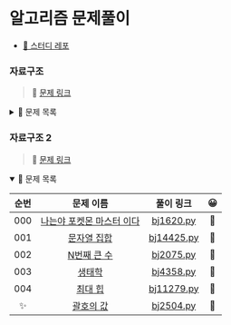 # 알고리즘 문제풀이

- [🔗 스터디 레포](https://github.com/StudyPS)

### 자료구조 
> 🔗 [문제 링크](https://github.com/tony9402/baekjoon/tree/main/algorithms/data_structure)  

<details>

<summary>🔎 문제 목록</summary>


|순번|문제 이름|풀이 링크|
|:--:|:--:|:--:|
|000|<a href="https://www.acmicpc.net/problem/18258" target="_blank">큐 2</a>|<a href="https://github.com/StudyPS/pjt/blob/main/data_structure/bj18258.py" target="_blank">bj18258.py</a>|
|001|<a href="https://www.acmicpc.net/problem/10828" target="_blank">스택</a>|<a href="https://github.com/StudyPS/pjt/blob/main/data_structure/bj10828.py" target="_blank">bj10828.py</a>|
|002|<a href="https://www.acmicpc.net/problem/9012" target="_blank">괄호</a>|<a href="https://github.com/StudyPS/pjt/blob/main/data_structure/bj9012.py" target="_blank">bj9012.py</a>|
|003|<a href="https://www.acmicpc.net/problem/1158" target="_blank">요세푸스 문제</a>|<a href="https://github.com/StudyPS/pjt/blob/main/data_structure/bj1158.py" target="_blank">bj1158.py</a>|
|004|<a href="https://www.acmicpc.net/problem/2164" target="_blank">카드2</a>|<a href="https://github.com/StudyPS/pjt/blob/main/data_structure/bj2164.py" target="_blank">bj2164.py</a>|
|005|<a href="https://www.acmicpc.net/problem/10866" target="_blank">덱</a>|<a href="https://github.com/StudyPS/pjt/blob/main/data_structure/bj10866.py" target="_blank">bj10866.py</a>|
|006|<a href="https://www.acmicpc.net/problem/2346" target="_blank">풍선 터뜨리기</a>|<a href="https://github.com/StudyPS/pjt/blob/main/data_structure/bj2346.py" target="_blank">bj2346.py</a>|
|007|<a href="https://www.acmicpc.net/problem/1935" target="_blank">후위 표기식2</a>|<a href="https://github.com/StudyPS/pjt/blob/main/data_structure/bj1935.py" target="_blank">b1935.py</a>|
|008|<a href="https://www.acmicpc.net/problem/1966" target="_blank">프린터 큐|<a href="https://github.com/StudyPS/pjt/blob/main/data_structure/bj1935.py" target="_blank">b1966.py</a>|
|009|<a href="https://www.acmicpc.net/problem/1874" target="_blank">스택 수열</a>|<a href="https://github.com/StudyPS/pjt/blob/main/data_structure/bj1874.py" target="_blank">b1874.py</a>|

</details>



### 자료구조 2

> 🔗 [문제 링크](https://github.com/tony9402/baekjoon/tree/main/algorithms/data_structure2)  

<details open>

<summary>🔎 문제 목록</summary>

|순번|문제 이름|풀이 링크|😀|
|:--:|:--:|:--:|:--:|
|000|<a href="https://www.acmicpc.net/problem/1620" target="_blank">나는야 포켓몬 마스터 이다</a>|<a href="https://github.com/StudyPS/pjt/blob/main/data_structure_2/bj1620.py" target="_blank">bj1620.py</a>|🥱|
|001|<a href="https://www.acmicpc.net/problem/14425" target="_blank">문자열 집합</a>|<a href="https://github.com/StudyPS/pjt/blob/main/data_structure_2/bj14425.py" target="_blank">bj14425.py</a>|🥱|
|002|<a href="https://www.acmicpc.net/problem/2075" target="_blank">N번째 큰 수</a>|<a href="https://github.com/StudyPS/pjt/blob/main/data_structure_2/bj2075.py" target="_blank">bj2075.py</a>|🤔|
|003|<a href="https://www.acmicpc.net/problem/4358" target="_blank">생태학</a>|<a href="https://github.com/StudyPS/pjt/blob/main/data_structure_2/bj4358.py" target="_blank">bj4358.py</a>|😤|
|004|<a href="https://www.acmicpc.net/problem/11279" target="_blank">최대 힙</a>|<a href="https://github.com/StudyPS/pjt/blob/main/data_structure_2/bj11279.py" target="_blank">bj11279.py</a>|🥱|
|✨|<a href="https://www.acmicpc.net/problem/2504" target="_blank">괄호의 값</a>|<a href="https://github.com/StudyPS/pjt/blob/main/data_structure_2/bj2504.py" target="_blank">bj2504.py</a>|🥱|
</details>